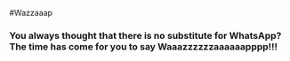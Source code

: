 #Wazzaaap

### You always thought that there is no substitute for WhatsApp? The time has come for you to say Waaazzzzzzaaaaaapppp!!!
